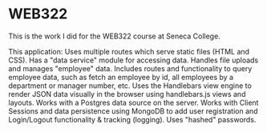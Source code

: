 # WEB322
This is the work I did for the WEB322 course at Seneca College.

This application:
  Uses multiple routes which serve static files (HTML and CSS).
  Has a "data service" module for accessing data.
  Handles file uploads and manages "employee" data.
  Includes routes and functionality to query employee data, such as fetch an employee by id, all employees by a department or manager number, etc.
  Uses the Handlebars view engine to render JSON data visually in the browser using handlebars.js views and layouts.
  Works with a Postgres data source on the server.
  Works with Client Sessions and data persistence using MongoDB to add user registration and Login/Logout functionality & tracking (logging).
  Uses "hashed" passwords.
  
  

